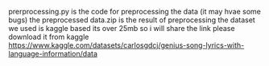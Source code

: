 prerprocessing.py is the code for preprocessing the data (it may hvae some bugs) the preprocessed data.zip is the result of preprocessing 
the dataset we used is kaggle based its over 25mb so i will share the link please download it from kaggle https://www.kaggle.com/datasets/carlosgdcj/genius-song-lyrics-with-language-information/data
